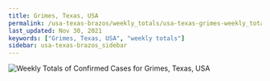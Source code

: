 ```yaml
---
title: Grimes, Texas, USA
permalink: /usa-texas-brazos/weekly_totals/usa-texas-grimes-weekly_totals.html
last_updated: Nov 30, 2021
keywords: ["Grimes, Texas, USA", "weekly totals"]
sidebar: usa-texas-brazos_sidebar
---
```


![Weekly Totals of Confirmed Cases for Grimes, Texas, USA](/covid_tracker/images/graphs/usa-texas-grimes-weekly_totals_graph.png)
